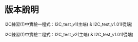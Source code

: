 # 版本說明

I2C練習(1)中實驗一程式：I2C_test_v1(主端) & I2C_test_v1.01(從端)

I2C練習(1)中實驗二程式：I2C_test_v2(主端) & I2C_test_v1.01(從端) 
